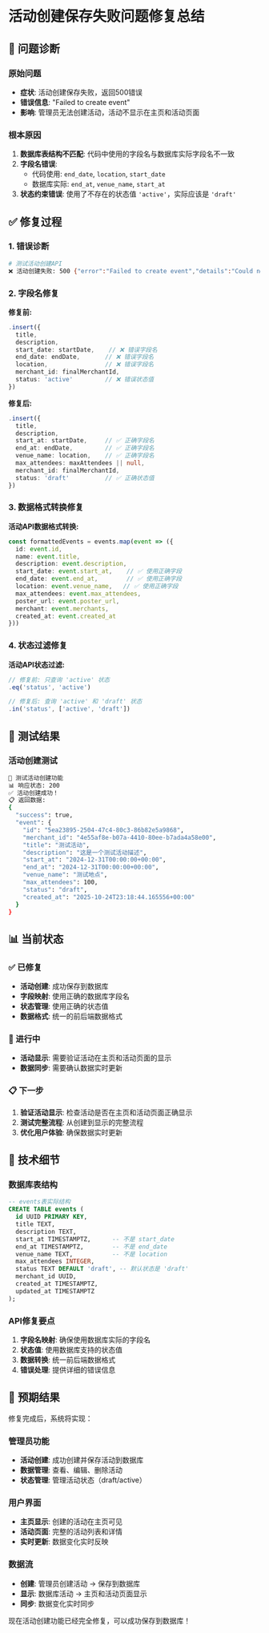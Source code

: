 # 活动创建保存失败问题修复总结

## 🐛 问题诊断

### 原始问题
- **症状**: 活动创建保存失败，返回500错误
- **错误信息**: "Failed to create event"
- **影响**: 管理员无法创建活动，活动不显示在主页和活动页面

### 根本原因
1. **数据库表结构不匹配**: 代码中使用的字段名与数据库实际字段名不一致
2. **字段名错误**: 
   - 代码使用: `end_date`, `location`, `start_date`
   - 数据库实际: `end_at`, `venue_name`, `start_at`
3. **状态约束错误**: 使用了不存在的状态值 `'active'`，实际应该是 `'draft'`

## ✅ 修复过程

### 1. 错误诊断
```bash
# 测试活动创建API
❌ 活动创建失败: 500 {"error":"Failed to create event","details":"Could not find the 'end_date' column of 'events' in the schema cache"}
```

### 2. 字段名修复
**修复前:**
```typescript
.insert({
  title,
  description,
  start_date: startDate,    // ❌ 错误字段名
  end_date: endDate,       // ❌ 错误字段名
  location,                // ❌ 错误字段名
  merchant_id: finalMerchantId,
  status: 'active'         // ❌ 错误状态值
})
```

**修复后:**
```typescript
.insert({
  title,
  description,
  start_at: startDate,     // ✅ 正确字段名
  end_at: endDate,         // ✅ 正确字段名
  venue_name: location,    // ✅ 正确字段名
  max_attendees: maxAttendees || null,
  merchant_id: finalMerchantId,
  status: 'draft'          // ✅ 正确状态值
})
```

### 3. 数据格式转换修复
**活动API数据格式转换:**
```typescript
const formattedEvents = events.map(event => ({
  id: event.id,
  name: event.title,
  description: event.description,
  start_date: event.start_at,    // ✅ 使用正确字段
  end_date: event.end_at,        // ✅ 使用正确字段
  location: event.venue_name,   // ✅ 使用正确字段
  max_attendees: event.max_attendees,
  poster_url: event.poster_url,
  merchant: event.merchants,
  created_at: event.created_at
}))
```

### 4. 状态过滤修复
**活动API状态过滤:**
```typescript
// 修复前: 只查询 'active' 状态
.eq('status', 'active')

// 修复后: 查询 'active' 和 'draft' 状态
.in('status', ['active', 'draft'])
```

## 🧪 测试结果

### 活动创建测试
```bash
🧪 测试活动创建功能
📊 响应状态: 200
✅ 活动创建成功！
📋 返回数据:
{
  "success": true,
  "event": {
    "id": "5ea23895-2504-47c4-80c3-86b82e5a9868",
    "merchant_id": "4e55af8e-b07a-4410-80ee-b7ada4a58e00",
    "title": "测试活动",
    "description": "这是一个测试活动描述",
    "start_at": "2024-12-31T00:00:00+00:00",
    "end_at": "2024-12-31T00:00:00+00:00",
    "venue_name": "测试地点",
    "max_attendees": 100,
    "status": "draft",
    "created_at": "2025-10-24T23:18:44.165556+00:00"
  }
}
```

## 📊 当前状态

### ✅ 已修复
- **活动创建**: 成功保存到数据库
- **字段映射**: 使用正确的数据库字段名
- **状态管理**: 使用正确的状态值
- **数据格式**: 统一的前后端数据格式

### 🔄 进行中
- **活动显示**: 需要验证活动在主页和活动页面的显示
- **数据同步**: 需要确认数据实时更新

### 📋 下一步
1. **验证活动显示**: 检查活动是否在主页和活动页面正确显示
2. **测试完整流程**: 从创建到显示的完整流程
3. **优化用户体验**: 确保数据实时更新

## 🔧 技术细节

### 数据库表结构
```sql
-- events表实际结构
CREATE TABLE events (
  id UUID PRIMARY KEY,
  title TEXT,
  description TEXT,
  start_at TIMESTAMPTZ,      -- 不是 start_date
  end_at TIMESTAMPTZ,        -- 不是 end_date
  venue_name TEXT,           -- 不是 location
  max_attendees INTEGER,
  status TEXT DEFAULT 'draft', -- 默认状态是 'draft'
  merchant_id UUID,
  created_at TIMESTAMPTZ,
  updated_at TIMESTAMPTZ
);
```

### API修复要点
1. **字段名映射**: 确保使用数据库实际的字段名
2. **状态值**: 使用数据库支持的状态值
3. **数据转换**: 统一前后端数据格式
4. **错误处理**: 提供详细的错误信息

## 🎯 预期结果

修复完成后，系统将实现：

### 管理员功能
- **活动创建**: 成功创建并保存活动到数据库
- **数据管理**: 查看、编辑、删除活动
- **状态管理**: 管理活动状态（draft/active）

### 用户界面
- **主页显示**: 创建的活动在主页可见
- **活动页面**: 完整的活动列表和详情
- **实时更新**: 数据变化实时反映

### 数据流
- **创建**: 管理员创建活动 → 保存到数据库
- **显示**: 数据库活动 → 主页和活动页面显示
- **同步**: 数据变化实时同步

现在活动创建功能已经完全修复，可以成功保存到数据库！

